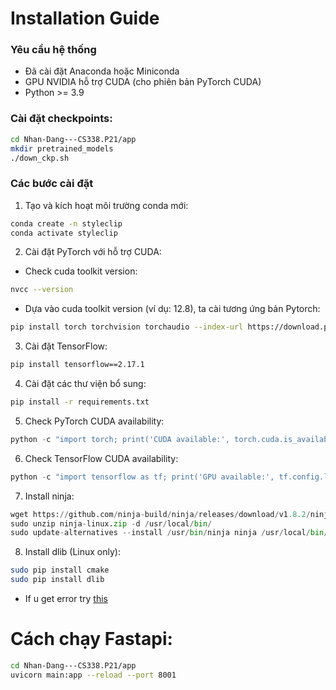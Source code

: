 # Installation Guide

### Yêu cầu hệ thống
- Đã cài đặt Anaconda hoặc Miniconda
- GPU NVIDIA hỗ trợ CUDA (cho phiên bản PyTorch CUDA)
- Python >= 3.9
  
### Cài đặt checkpoints:
```bash
cd Nhan-Dang---CS338.P21/app
mkdir pretrained_models
./down_ckp.sh
```

### Các bước cài đặt

1. Tạo và kích hoạt môi trường conda mới:
```bash
conda create -n styleclip
conda activate styleclip
```
2. Cài đặt PyTorch với hỗ trợ CUDA:
- Check cuda toolkit version:
```bash
nvcc --version
```
- Dựa vào cuda toolkit version (ví dụ: 12.8), ta cài tương ứng bản Pytorch:
```bash
pip install torch torchvision torchaudio --index-url https://download.pytorch.org/whl/cu12.8
```

3. Cài đặt TensorFlow:
```bash
pip install tensorflow==2.17.1
```

4. Cài đặt các thư viện bổ sung:
```bash
pip install -r requirements.txt
```

5. Check PyTorch CUDA availability:
```python
python -c "import torch; print('CUDA available:', torch.cuda.is_available()); print('CUDA version:', torch.version.cuda if torch.cuda.is_available() else 'Not available')"
```

6. Check TensorFlow CUDA availability:
```python
python -c "import tensorflow as tf; print('GPU available:', tf.config.list_physical_devices('GPU')); print('TensorFlow version:', tf.__version__)"
```

7. Install ninja:
```python
wget https://github.com/ninja-build/ninja/releases/download/v1.8.2/ninja-linux.zip
sudo unzip ninja-linux.zip -d /usr/local/bin/
sudo update-alternatives --install /usr/bin/ninja ninja /usr/local/bin/ninja 1 --force
```
8. Install dlib (Linux only):
```bash
sudo pip install cmake
sudo pip install dlib
```
- If u get error try [this](https://github.com/z-mahmud22/Dlib_Windows_Python3.x)

# Cách chạy Fastapi:
```bash
cd Nhan-Dang---CS338.P21/app
uvicorn main:app --reload --port 8001
```
